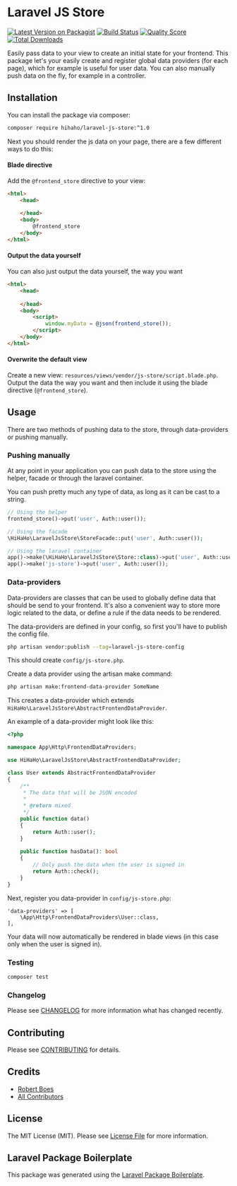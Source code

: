 # Laravel JS Store

[![Latest Version on Packagist](https://img.shields.io/packagist/v/hihaho/laravel-js-store.svg?style=flat-square)](https://packagist.org/packages/hihaho/laravel-js-store)
[![Build Status](https://img.shields.io/travis/hihaho/laravel-js-store/master.svg?style=flat-square)](https://travis-ci.org/hihaho/laravel-js-store)
[![Quality Score](https://img.shields.io/scrutinizer/g/hihaho/laravel-js-store.svg?style=flat-square)](https://scrutinizer-ci.com/g/hihaho/laravel-js-store)
[![Total Downloads](https://img.shields.io/packagist/dt/hihaho/laravel-js-store.svg?style=flat-square)](https://packagist.org/packages/hihaho/laravel-js-store)

Easily pass data to your view to create an initial state for your frontend.
This package let's your easily create and register global data providers (for each page), which for example is useful for user data.
You can also manually push data on the fly, for example in a controller.

## Installation

You can install the package via composer:

```bash
composer require hihaho/laravel-js-store:^1.0
```

Next you should render the js data on your page, there are a few different ways to do this:

#### Blade directive
Add the `@frontend_store` directive to your view:

``` html
<html>
    <head>
        
    </head>
    <body>
        @frontend_store
    </body>
</html>
```

#### Output the data yourself
You can also just output the data yourself, the way you want
``` html
<html>
    <head>
        
    </head>
    <body>
        <script>
            window.myData = @json(frontend_store());
        </script>
    </body>
</html>
```

#### Overwrite the default view
Create a new view: `resources/views/vendor/js-store/script.blade.php`.
Output the data the way you want and then include it using the blade directive (`@frontend_store`).

## Usage

There are two methods of pushing data to the store, through data-providers or pushing manually.

### Pushing manually

At any point in your application you can push data to the store using the helper, facade or through the laravel container.

You can push pretty much any type of data, as long as it can be cast to a string.

```php
// Using the helper
frontend_store()->put('user', Auth::user());

// Using the facade
\HiHaHo\LaravelJsStore\StoreFacade::put('user', Auth::user());

// Using the laravel container
app()->make(\HiHaHo\LaravelJsStore\Store::class)->put('user', Auth::user());
app()->make('js-store')->put('user', Auth::user());
```

### Data-providers

Data-providers are classes that can be used to globally define data that should be send to your frontend.
It's also a convenient way to store more logic related to the data, or define a rule if the data needs to be rendered.

The data-providers are defined in your config, so first you'll have to publish the config file.

```bash
php artisan vendor:publish --tag=laravel-js-store-config
```

This should create `config/js-store.php`.

Create a data provider using the artisan make command:
```bash
php artisan make:frontend-data-provider SomeName
```

This creates a data-provider which extends `HiHaHo\LaravelJsStore\AbstractFrontendDataProvider`.

An example of a data-provider might look like this:

```php
<?php

namespace App\Http\FrontendDataProviders;

use HiHaHo\LaravelJsStore\AbstractFrontendDataProvider;

class User extends AbstractFrontendDataProvider
{
    /**
     * The data that will be JSON encoded
     *
     * @return mixed
     */
    public function data()
    {
        return Auth::user();
    }
    
    public function hasData(): bool
    {
        // Only push the data when the user is signed in
        return Auth::check();
    }
}
```

Next, register you data-provider in `config/js-store.php`:

```
'data-providers' => [
    \App\Http\FrontendDataProviders\User::class,
],
```

Your data will now automatically be rendered in blade views (in this case only when the user is signed in).

### Testing

``` bash
composer test
```

### Changelog

Please see [CHANGELOG](CHANGELOG.md) for more information what has changed recently.

## Contributing

Please see [CONTRIBUTING](CONTRIBUTING.md) for details.

## Credits

- [Robert Boes](https://github.com/RobertBoes)
- [All Contributors](../../contributors)

## License

The MIT License (MIT). Please see [License File](LICENSE.md) for more information.

## Laravel Package Boilerplate

This package was generated using the [Laravel Package Boilerplate](https://laravelpackageboilerplate.com).
